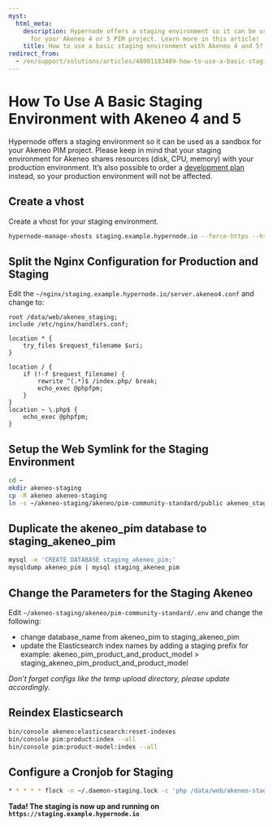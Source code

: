 ```yaml
---
myst:
  html_meta:
    description: Hypernode offers a staging environment so it can be used as a sandbox
      for your Akeneo 4 or 5 PIM project. Learn more in this article!
    title: How to use a basic staging environment with Akeneo 4 and 5?
redirect_from:
  - /en/support/solutions/articles/48001183489-how-to-use-a-basic-staging-environment-with-akeneo-4-and-5/
---
```


<!-- source: https://support.hypernode.com/en/support/solutions/articles/48001183489-how-to-use-a-basic-staging-environment-with-akeneo-4-and-5/ -->

# How To Use A Basic Staging Environment with Akeneo 4 and 5

Hypernode offers a staging environment so it can be used as a sandbox for your Akeneo PIM project. Please keep in mind that your staging environment for Akeneo shares resources (disk, CPU, memory) with your production environment. It’s also possible to order a [development plan](../../hypernode-platform/tools/how-to-use-hypernode-development-plans.md) instead, so your production environment will not be affected.

## Create a vhost

Create a vhost for your staging environment.

```bash
hypernode-manage-vhosts staging.example.hypernode.io --force-https --https --type akeneo4
```

## Split the Nginx Configuration for Production and Staging

Edit the `~/nginx/staging.example.hypernode.io/server.akeneo4.conf` and change to:

```nginx
root /data/web/akeneo_staging;
include /etc/nginx/handlers.conf;

location * {
    try_files $request_filename $uri;
}

location / {
    if (!-f $request_filename) {
        rewrite ^(.*)$ /index.php/ break;
        echo_exec @phpfpm;
    }
}
location ~ \.php$ {
    echo_exec @phpfpm;
}
```

## Setup the Web Symlink for the Staging Environment

```bash
cd ~
mkdir akeneo-staging
cp -R akeneo akeneo-staging
ln -s ~/akeneo-staging/akeneo/pim-community-standard/public akeneo_staging
```

## Duplicate the akeneo_pim database to staging_akeneo_pim

```bash
mysql -e 'CREATE DATABASE staging_akeneo_pim;'
mysqldump akeneo_pim | mysql staging_akeneo_pim
```

## Change the Parameters for the Staging Akeneo

Edit `~/akeneo-staging/akeneo/pim-community-standard/.env` and change the following:

- change database_name from akeneo_pim to staging_akeneo_pim
- update the Elasticsearch index names by adding a staging prefix for example: akeneo_pim_product_and_product_model > staging_akeneo_pim_product_and_product_model

*Don’t forget configs like the temp upload directory, please update accordingly.*

## Reindex Elasticsearch

```bash
bin/console akeneo:elasticsearch:reset-indexes
bin/console pim:product:index --all
bin/console pim:product-model:index --all
```

## Configure a Cronjob for Staging

```bash
* * * * * flock -n ~/.daemon-staging.lock -c 'php /data/web/akeneo-staging/akeneo/pim-community-standard/bin/console akeneo:batch:job-queue-consumer-daemon --env=prod'
```

**Tada! The staging is now up and running on `https://staging.example.hypernode.io`**
